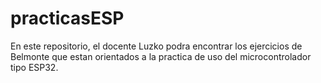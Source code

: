 # practicasESP

En este repositorio, el docente Luzko podra encontrar los ejercicios de Belmonte que estan
orientados a la practica de uso del microcontrolador tipo ESP32.

